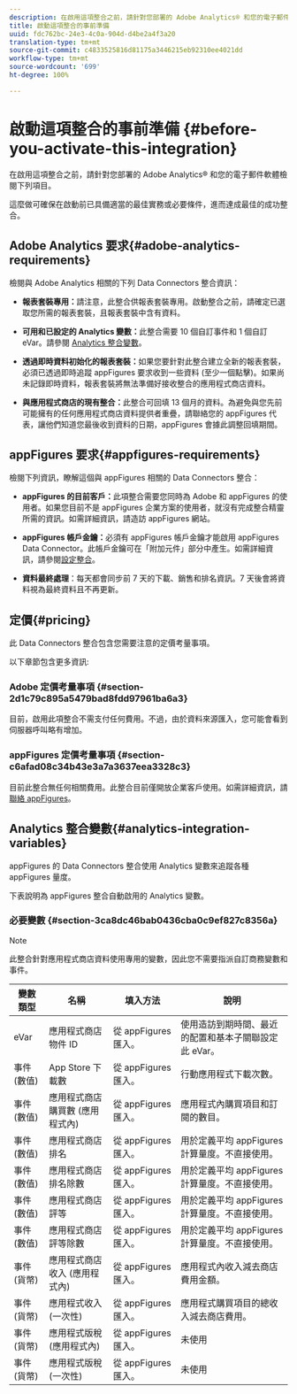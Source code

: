 ```yaml
---
description: 在啟用這項整合之前，請針對您部署的 Adobe Analytics® 和您的電子郵件軟體檢閱下列項目。
title: 啟動這項整合的事前準備
uuid: fdc762bc-24e3-4c0a-904d-d4be2a4f3a20
translation-type: tm+mt
source-git-commit: c4833525816d81175a3446215eb92310ee4021dd
workflow-type: tm+mt
source-wordcount: '699'
ht-degree: 100%

---
```



# 啟動這項整合的事前準備 {#before-you-activate-this-integration}

在啟用這項整合之前，請針對您部署的 Adobe Analytics® 和您的電子郵件軟體檢閱下列項目。

這麼做可確保在啟動前已具備適當的最佳實務或必要條件，進而達成最佳的成功整合。

## Adobe Analytics 要求{#adobe-analytics-requirements}

檢閱與 Adobe Analytics 相關的下列 Data Connectors 整合資訊：

* **報表套裝專用：**&#x200B;請注意，此整合供報表套裝專用。啟動整合之前，請確定已選取您所需的報表套裝，且報表套裝中含有資料。
* **可用和已設定的 Analytics 變數：**&#x200B;此整合需要 10 個自訂事件和 1 個自訂 eVar。請參閱 [Analytics 整合變數](appfigures-before-activation.md#analytics-integration-variables)。

* **透過即時資料初始化的報表套裝：**&#x200B;如果您要針對此整合建立全新的報表套裝，必須已透過即時追蹤 appFigures 要求收到一些資料 (至少一個點擊)。如果尚未記錄即時資料，報表套裝將無法準備好接收整合的應用程式商店資料。

* **與應用程式商店的現有整合：**&#x200B;此整合可回填 13 個月的資料。為避免與您先前可能擁有的任何應用程式商店資料提供者重疊，請聯絡您的 appFigures 代表，讓他們知道您最後收到資料的日期，appFigures 會據此調整回填期間。

## appFigures 要求{#appfigures-requirements}

檢閱下列資訊，瞭解這個與 appFigures 相關的 Data Connectors 整合：

* **appFigures 的目前客戶：**&#x200B;此項整合需要您同時為 Adobe 和 appFigures 的使用者。如果您目前不是 appFigures 企業方案的使用者，就沒有完成整合精靈所需的資訊。如需詳細資訊，請造訪 appFigures 網站。
* **appFigures 帳戶金鑰：**&#x200B;必須有 appFigures 帳戶金鑰才能啟用 appFigures Data Connector。此帳戶金鑰可在「附加元件」部分中產生。如需詳細資訊，請參閱[設定整合](../appfigures-overview/t-appfigures-integration.md)。

* **資料最終處理**：每天都會同步前 7 天的下載、銷售和排名資訊。7 天後會將資料視為最終資料且不再更新。

## 定價{#pricing}

此 Data Connectors 整合包含您需要注意的定價考量事項。

以下章節包含更多資訊: 

### Adobe 定價考量事項 {#section-2d1c79c895a5479bad8fdd97961ba6a3}

目前，啟用此項整合不需支付任何費用。不過，由於資料來源匯入，您可能會看到伺服器呼叫略有增加。

### appFigures 定價考量事項 {#section-c6afad08c34b43e3a7a3637eea3328c3}

目前此整合無任何相關費用。此整合目前僅開放企業客戶使用。如需詳細資訊，請[聯絡 appFigures](https://appfigures.com/support/contact)。

## Analytics 整合變數{#analytics-integration-variables}

appFigures 的 Data Connectors 整合使用 Analytics 變數來追蹤各種 appFigures 量度。

下表說明為 appFigures 整合自動啟用的 Analytics 變數。

### 必要變數 {#section-3ca8dc46bab0436cba0c9ef827c8356a}

>[!NOTE]
>
> 此整合針對應用程式商店資料使用專用的變數，因此您不需要指派自訂商務變數和事件。

| 變數類型 | 名稱 | 填入方法 | 說明 |
|---|---|---|---|
| eVar | 應用程式商店物件 ID | 從 appFigures 匯入。 | 使用造訪到期時間、最近的配置和基本子關聯設定此 eVar。 |
| 事件 (數值) | App Store 下載數 | 從 appFigures 匯入。 | 行動應用程式下載次數。 |
| 事件 (數值) | 應用程式商店購買數 (應用程式內) | 從 appFigures 匯入。 | 應用程式內購買項目和訂閱的數目。 |
| 事件 (數值) | 應用程式商店排名 | 從 appFigures 匯入。 | 用於定義平均 appFigures 計算量度。不直接使用。 |
| 事件 (數值) | 應用程式商店排名除數 | 從 appFigures 匯入。 | 用於定義平均 appFigures 計算量度。不直接使用。 |
| 事件 (數值) | 應用程式商店評等 | 從 appFigures 匯入。 | 用於定義平均 appFigures 計算量度。不直接使用。 |
| 事件 (數值) | 應用程式商店評等除數 | 從 appFigures 匯入。 | 用於定義平均 appFigures 計算量度。不直接使用。 |
| 事件 (貨幣) | 應用程式商店收入 (應用程式內) | 從 appFigures 匯入。 | 應用程式內收入減去商店費用金額。 |
| 事件 (貨幣) | 應用程式收入 (一次性) | 從 appFigures 匯入。 | 應用程式購買項目的總收入減去商店費用。 |
| 事件 (貨幣) | 應用程式版稅 (應用程式內) | 從 appFigures 匯入。 | 未使用 |
| 事件 (貨幣) | 應用程式版稅 (一次性) | 從 appFigures 匯入。 | 未使用 |
